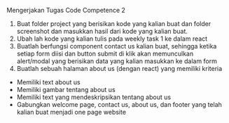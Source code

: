 <p>Mengerjakan Tugas Code Competence 2</p>

1. Buat folder project yang berisikan kode yang kalian buat dan folder screenshot dan masukkan hasil dari kode yang kalian buat.
2. Ubah lah kode yang kalian tulis pada weekly task 1 ke dalam react
3. Buatlah berfungsi component contact us kalian buat, sehingga ketika setiap form diisi dan button submit di klik akan memunculkan alert/modal yang berisikan data yang kalian masukkan ke dalam form
4. Buatlah sebuah halaman about us (dengan react) yang memiliki kriteria
- Memiliki text about us
- Memiliki gambar tentang about us
- Memiliki text yang mendeskripsikan tentang about us
- Gabungkan welcome page, contact us, about us, dan footer yang telah kalian buat menjadi one page website